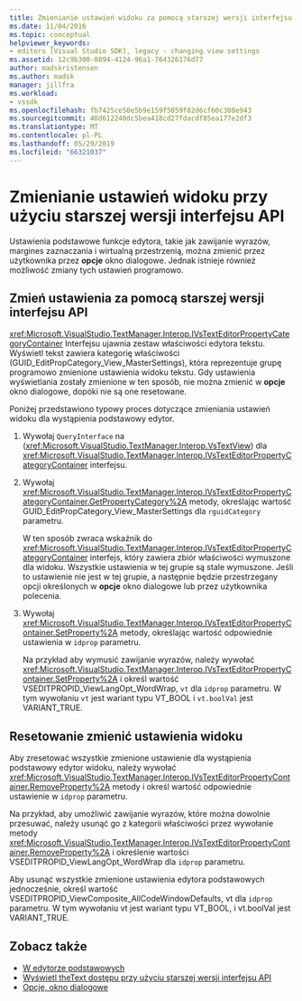 ```yaml
---
title: Zmienianie ustawień widoku za pomocą starszej wersji interfejsu API | Dokumentacja firmy Microsoft
ms.date: 11/04/2016
ms.topic: conceptual
helpviewer_keywords:
- editors [Visual Studio SDK], legacy - changing view settings
ms.assetid: 12c9b300-0894-4124-96a1-764326176d77
author: madskristensen
ms.author: madsk
manager: jillfra
ms.workload:
- vssdk
ms.openlocfilehash: fb7425ce50e5b9e159f5059f82d6cf60c308e943
ms.sourcegitcommit: 40d612240dc5bea418cd27fdacdf85ea177e2df3
ms.translationtype: MT
ms.contentlocale: pl-PL
ms.lasthandoff: 05/29/2019
ms.locfileid: "66321037"
---
```

# <a name="change-view-settings-by-using-the-legacy-api"></a>Zmienianie ustawień widoku przy użyciu starszej wersji interfejsu API
Ustawienia podstawowe funkcje edytora, takie jak zawijanie wyrazów, margines zaznaczania i wirtualną przestrzenią, można zmienić przez użytkownika przez **opcje** okno dialogowe. Jednak istnieje również możliwość zmiany tych ustawień programowo.

## <a name="change-settings-by-using-the-legacy-api"></a>Zmień ustawienia za pomocą starszej wersji interfejsu API
 <xref:Microsoft.VisualStudio.TextManager.Interop.IVsTextEditorPropertyCategoryContainer> Interfejsu ujawnia zestaw właściwości edytora tekstu. Wyświetl tekst zawiera kategorię właściwości (GUID_EditPropCategory_View_MasterSettings), która reprezentuje grupę programowo zmienione ustawienia widoku tekstu. Gdy ustawienia wyświetlania zostały zmienione w ten sposób, nie można zmienić w **opcje** okno dialogowe, dopóki nie są one resetowane.

 Poniżej przedstawiono typowy proces dotyczące zmieniania ustawień widoku dla wystąpienia podstawowy edytor.

1. Wywołaj `QueryInterface` na (<xref:Microsoft.VisualStudio.TextManager.Interop.VsTextView>) dla <xref:Microsoft.VisualStudio.TextManager.Interop.IVsTextEditorPropertyCategoryContainer> interfejsu.

2. Wywołaj <xref:Microsoft.VisualStudio.TextManager.Interop.IVsTextEditorPropertyCategoryContainer.GetPropertyCategory%2A> metody, określając wartość GUID_EditPropCategory_View_MasterSettings dla `rguidCategory` parametru.

     W ten sposób zwraca wskaźnik do <xref:Microsoft.VisualStudio.TextManager.Interop.IVsTextEditorPropertyCategoryContainer> interfejs, który zawiera zbiór właściwości wymuszone dla widoku. Wszystkie ustawienia w tej grupie są stale wymuszone. Jeśli to ustawienie nie jest w tej grupie, a następnie będzie przestrzegany opcji określonych w **opcje** okno dialogowe lub przez użytkownika polecenia.

3. Wywołaj <xref:Microsoft.VisualStudio.TextManager.Interop.IVsTextEditorPropertyContainer.SetProperty%2A> metody, określając wartość odpowiednie ustawienia w `idprop` parametru.

     Na przykład aby wymusić zawijanie wyrazów, należy wywołać <xref:Microsoft.VisualStudio.TextManager.Interop.IVsTextEditorPropertyContainer.SetProperty%2A> i określ wartość VSEDITPROPID_ViewLangOpt_WordWrap, `vt` dla `idprop` parametru. W tym wywołaniu `vt` jest wariant typu VT_BOOL i `vt.boolVal` jest VARIANT_TRUE.

## <a name="reset-changed-view-settings"></a>Resetowanie zmienić ustawienia widoku
 Aby zresetować wszystkie zmienione ustawienie dla wystąpienia podstawowy edytor widoku, należy wywołać <xref:Microsoft.VisualStudio.TextManager.Interop.IVsTextEditorPropertyContainer.RemoveProperty%2A> metody i określ wartość odpowiednie ustawienie w `idprop` parametru.

 Na przykład, aby umożliwić zawijanie wyrazów, które można dowolnie przesuwać, należy usunąć go z kategorii właściwości przez wywołanie metody <xref:Microsoft.VisualStudio.TextManager.Interop.IVsTextEditorPropertyContainer.RemoveProperty%2A> i określenie wartości VSEDITPROPID_ViewLangOpt_WordWrap dla `idprop` parametru.

 Aby usunąć wszystkie zmienione ustawienia edytora podstawowych jednocześnie, określ wartość VSEDITPROPID_ViewComposite_AllCodeWindowDefaults, vt dla `idprop` parametru. W tym wywołaniu vt jest wariant typu VT_BOOL, i vt.boolVal jest VARIANT_TRUE.

## <a name="see-also"></a>Zobacz także
- [W edytorze podstawowych](../extensibility/inside-the-core-editor.md)
- [Wyświetl theText dostępu przy użyciu starszej wersji interfejsu API](../extensibility/accessing-thetext-view-by-using-the-legacy-api.md)
- [Opcje, okno dialogowe](../ide/reference/options-dialog-box-visual-studio.md)
